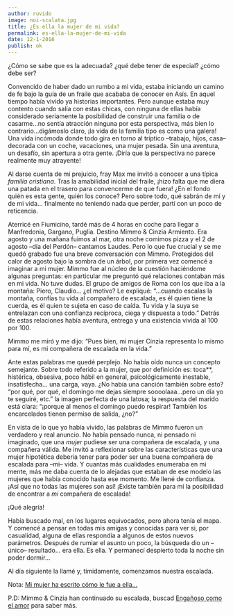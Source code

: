 ```yaml
---
author: ruvido
image: noi-scalata.jpg
title: ¿Es ella la mujer de mi vida?
permalink: es-ella-la-mujer-de-mi-vida
date: 12-1-2016
publish: ok
---
```


¿Cómo se sabe que es la adecuada? ¿qué debe tener de especial? ¿cómo debe ser? 

Convencido de haber dado un rumbo a mi vida, estaba iniciando un camino de fe bajo la guía de un fraile que acababa de conocer en Asís. En aquel tiempo había vivido ya historias importantes. Pero aunque estaba muy contento cuando salía con estas chicas, con ninguna de ellas había considerado seriamente la posibilidad de construir una familia o de casarme…no sentía atracción ninguna por esta perspectiva, más bien lo contrario…digámoslo claro, ¡la vida de la familia tipo es como una galera! Una vida incómoda donde todo gira en torno al tríptico –trabajo, hijos, casa– decorada con un coche, vacaciones, una mujer pesada. Sin una aventura, un desafío, sin apertura a otra gente. ¡Diría que la perspectiva no parece realmente muy atrayente!

Al darse cuenta de mi prejuicio, fray Max me invitó a conocer a una típica *familia cristiana*. Tras la amabilidad inicial del fraile, ¡hizo falta que me diera una patada en el trasero para convencerme de que fuera! ¿En el fondo quién es esta gente, quién los conoce? Pero sobre todo, qué sabrán de mí y de mi vida… finalmente no teniendo nada que perder, partí con un poco de reticencia.

Aterricé en Fiumicino, tardé más de 4 horas en coche para llegar a Manfredonia, Gargano, Puglia. Destino Mimmo & Cinzia Armiento. Era agosto y una mañana fuimos al mar, otra noche comimos pizza y el 2 de agosto –día del Perdón– cantamos Laudes. Pero lo que fue crucial y se me quedó grabado fue una breve conversación con Mimmo. Protegidos del calor de agosto bajo la sombra de un árbol, por primera vez comencé a imaginar a mi mujer. Mimmo fue al núcleo de la cuestión haciéndome algunas preguntas: en particular me preguntó qué relaciones contaban más en mi vida. No tuve dudas. El grupo de amigos de Roma con los que iba a la montaña: Piero, Claudio… ¿el motivo? Le expliqué: “…cuando escalas la montaña, confías tu vida al compañero de escalada, es él quien tiene la cuerda, es él quien te sujeta en caso de caída. Tu vida y la suya se entrelazan con una confianza recíproca, ciega y dispuesta a todo.” Detrás de estas relaciones había aventura, entrega y una existencia vivida al 100 por 100.

Mimmo me miró y me dijo: “Pues bien, mi mujer Cinzia representa lo mismo para mí, es mi compañera de escalada en la vida.”

Ante estas palabras me quedé perplejo. No había oído nunca un concepto semejante. Sobre todo referido a la mujer, que por definición es: toca**, histérica, obsesiva, poco hábil en general, psicológicamente inestable, insatisfecha… una carga, vaya.  ¿No había una canción también sobre esto? “por qué, por qué, el domingo me dejas siempre soooolaaa…pero un día yo te seguiré, etc.” la imagen perfecta de una latosa; la respuesta del marido está clara: “¡porque al menos el domingo puedo respirar! También los encarcelados tienen permiso de salida, ¿no?”

En vista de lo que yo había vivido, las palabras de Mimmo fueron un verdadero y real anuncio. No había pensado nunca, ni pensado ni imaginado, que una *mujer* pudiese ser una compañera de escalada, y una compañera válida. Me invitó a reflexionar sobre las características que una mujer hipotética debería tener para poder ser una buena compañera de escalada para –mi– vida. Y cuantas más cualidades enumeraba en mi mente, más me daba cuenta de lo alejadas que estaban de ese modelo las mujeres que había conocido hasta ese momento. Me llené de confianza. ¡Así que no todas las mujeres son así! ¡Existe también para mí la posibilidad de encontrar a *mi* compañera de escalada!

¡Qué alegría!

Había buscado mal, en los lugares equivocados, pero ahora tenía el mapa. Y comencé a pensar en todas mis amigas y conocidas para ver si, por casualidad, alguna de ellas respondía a algunos de estos nuevos parámetros. Después de rumiar el asunto un poco, la búsqueda dio un –único– resultado… era ella. Es ella. Y permanecí despierto toda la noche sin poder dormir…

Al día siguiente la llamé y, tímidamente, comenzamos nuestra escalada.

Nota: [Mi mujer ha escrito cómo le fue a ella...](http://5p2p.es/es-el-el-hombre-adecuado)

P.D:  Mimmo & Cinzia han continuado su escalada, buscad [Engañoso como el amor](https://www.facebook.com/ingannevolecomelamore) para saber más.











